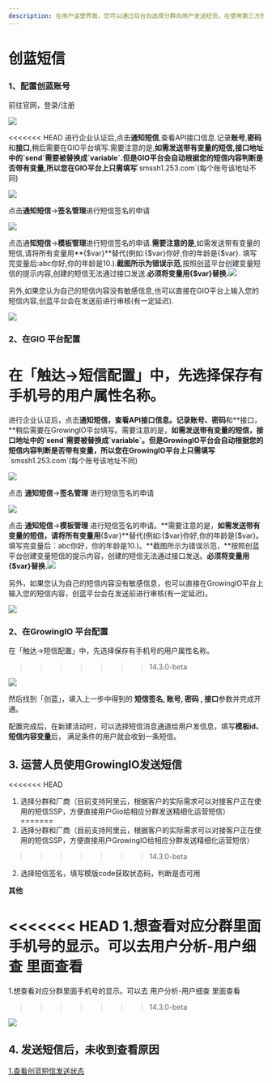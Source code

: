 ```yaml
---
description: 在用户运营界面，您可以通过后台向选择分群向用户发送短信，在使用第三方短信平台【创蓝】之前，您需要完成以下工作：
---
```


# 创蓝短信

### **1**、配置创蓝账号 <a id="1-pei-zhi-chuang-lan-zhang-hao"></a>

前往官网，登录/注册

![](https://gblobscdn.gitbook.com/assets%2F-Lpwgem-x8KzhBglybzw%2F-LyX4gha-vc4hUiZahrp%2F-LyX50YHmRQsw2Y4OKUz%2F%E5%88%9B%E8%93%9D1.png?alt=media&token=48ec1c24-4817-4bc4-ae9b-ec2a0fd57b41)

<<<<<<< HEAD
进行企业认证后,点击**通知短信**,查看API接口信息.记录**账号**,**密码**和**接口**,稍后需要在GIO平台填写.需要注意的是,**如需发送带有变量的短信,接口地址中的\`send\`需要被替换成\`variable\`.但是GIO平台会自动根据您的短信内容判断是否带有变量,所以您在GIO平台上只需填写**\`smssh1.253.com\`\(每个账号该地址不同\)

![](https://gblobscdn.gitbook.com/assets%2F-Lpwgem-x8KzhBglybzw%2F-LyX4gha-vc4hUiZahrp%2F-LyX589-zepy5E4NwgzS%2F%E5%88%9B%E8%93%9D2.png?alt=media&token=0b6b1c10-0e23-41bf-8b05-4f60fab360a7)

点击**通知短信**-&gt;**签名管理**进行短信签名的申请

![](https://gblobscdn.gitbook.com/assets%2F-Lpwgem-x8KzhBglybzw%2F-LyX4gha-vc4hUiZahrp%2F-LyX5FBiZFu8zeslgxsp%2F%E5%88%9B%E8%93%9D3.png?alt=media&token=d3879be2-36b5-4bcb-a863-8f14379bc461)

点击通**知短信**-&gt;**模板管理**进行短信签名的申请.**需要注意的是**,如需发送带有变量的短信,请将所有变量用**{$var}**替代\(例如:{$var}你好,你的年龄是{$var}. 填写完变量后:abc你好,你的年龄是10.\).**截图所示为错误示范**,按照创蓝平台创建变量短信的提示内容,创建的短信无法通过接口发送.**必须将变量用{$var}替换.**![](https://gblobscdn.gitbook.com/assets%2F-Lpwgem-x8KzhBglybzw%2F-LvKdvGkhaZzf6Cgrprf%2F-LvKgeq0YPkxgG0PCPJ4%2Fimage.png?alt=media&token=a4fbe0d4-26af-47f8-9b2b-d940439adade)

另外,如果您认为自己的短信内容没有敏感信息,也可以直接在GIO平台上输入您的短信内容,创蓝平台会在发送前进行审核\(有一定延迟\).

![](https://gblobscdn.gitbook.com/assets%2F-Lpwgem-x8KzhBglybzw%2F-LyX4gha-vc4hUiZahrp%2F-LyX5NqGOGfcBlp7L2rk%2F%E5%88%9B%E8%93%9D4.png?alt=media&token=fe46f3ce-6bd6-4a40-b141-6097ebed6a83)

### **2**、在GIO 平台配置 <a id="2-zai-gio-ping-tai-pei-zhi"></a>

在「触达→短信配置」中，先选择保存有手机号的用户属性名称。
=======
进行企业认证后，点击**通知短信，**查看API接口信息。记录**账号、密码**和**接口，**稍后需要在GrowingIO平台填写。需要注意的是，**如需发送带有变量的短信，接口地址中的\`send\`需要被替换成\`variable\`。但是GrowingIO平台会自动根据您的短信内容判断是否带有变量，所以您在GrowingIO平台上只需填写**\`smssh1.253.com\`\(每个账号该地址不同\)

![](https://gblobscdn.gitbook.com/assets%2F-Lpwgem-x8KzhBglybzw%2F-LyX4gha-vc4hUiZahrp%2F-LyX589-zepy5E4NwgzS%2F%E5%88%9B%E8%93%9D2.png?alt=media&token=0b6b1c10-0e23-41bf-8b05-4f60fab360a7)

点击 **通知短信**-&gt;**签名管理** 进行短信签名的申请

![](https://gblobscdn.gitbook.com/assets%2F-Lpwgem-x8KzhBglybzw%2F-LyX4gha-vc4hUiZahrp%2F-LyX5FBiZFu8zeslgxsp%2F%E5%88%9B%E8%93%9D3.png?alt=media&token=d3879be2-36b5-4bcb-a863-8f14379bc461)

点击 **通知短信**-&gt;**模板管理** 进行短信签名的申请。**需要注意的是，**如需发送带有变量的短信，请将所有变量用**{$var}**替代\(例如:{$var}你好,你的年龄是{$var}。填写完变量后：abc你好，你的年龄是10.\)。**截图所示为错误示范，**按照创蓝平台创建变量短信的提示内容，创建的短信无法通过接口发送。**必须将变量用{$var}替换.**![](https://gblobscdn.gitbook.com/assets%2F-Lpwgem-x8KzhBglybzw%2F-LvKdvGkhaZzf6Cgrprf%2F-LvKgeq0YPkxgG0PCPJ4%2Fimage.png?alt=media&token=a4fbe0d4-26af-47f8-9b2b-d940439adade)

另外，如果您认为自己的短信内容没有敏感信息，也可以直接在GrowingIO平台上输入您的短信内容，创蓝平台会在发送前进行审核\(有一定延迟\)。

![](https://gblobscdn.gitbook.com/assets%2F-Lpwgem-x8KzhBglybzw%2F-LyX4gha-vc4hUiZahrp%2F-LyX5NqGOGfcBlp7L2rk%2F%E5%88%9B%E8%93%9D4.png?alt=media&token=fe46f3ce-6bd6-4a40-b141-6097ebed6a83)

### **2**、在GrowingIO 平台配置 <a id="2-zai-gio-ping-tai-pei-zhi"></a>

在「触达-&gt;短信配置」中，先选择保存有手机号的用户属性名称。
>>>>>>> 14.3.0-beta

![](https://gblobscdn.gitbook.com/assets%2F-Lpwgem-x8KzhBglybzw%2F-LyX4gha-vc4hUiZahrp%2F-LyX5Z0LM1xUD8GFru7J%2F%E5%88%9B%E8%93%9D5.png?alt=media&token=814f927f-440b-4d63-9918-c2e4f25b8d18)

然后找到「创蓝」，填入上一步中得到的 **短信签名, 账号, 密码 , 接口**参数并完成开通。

配置完成后，在新建活动时，可以选择短信消息通道给用户发信息，填写**模板id、短信内容变量**后， 满足条件的用户就会收到一条短信。

## 3. 运营人员使用GrowingIO发送短信 <a id="3-yun-ying-ren-yuan-shi-yong-growingio-fa-song-duan-xin"></a>

<<<<<<< HEAD
1. 选择分群和厂商（目前支持阿里云，根据客户的实际需求可以对接客户正在使用的短信SSP，方便直接用户Gio给相应分群发送精细化运营短信）
=======
1. 选择分群和厂商（目前支持阿里云，根据客户的实际需求可以对接客户正在使用的短信SSP，方便直接用户GrowingIO给相应分群发送精细化运营短信）
>>>>>>> 14.3.0-beta

2. 选择短信签名，填写模版code获取状态码，判断是否可用

**其他**

<<<<<<< HEAD
1.想查看对应分群里面手机号的显示。可以去用户分析-用户细查 里面查看
=======
1.想查看对应分群里面手机号的显示。可以去 用户分析-用户细查 里面查看
>>>>>>> 14.3.0-beta

![](https://gblobscdn.gitbook.com/assets%2F-Lpwgem-x8KzhBglybzw%2F-LyX4gha-vc4hUiZahrp%2F-LyX5djfP5haCFo9nG3e%2F12.png?alt=media&token=cbd6bf12-7fb8-4b38-aec1-3cf129010224)

## 4. 发送短信后，未收到查看原因 <a id="4-fa-song-duan-xin-hou-wei-shou-dao-cha-kan-yuan-yin"></a>

​[1.查看创蓝短信发送状态](https://zz.253.com/index.html)

